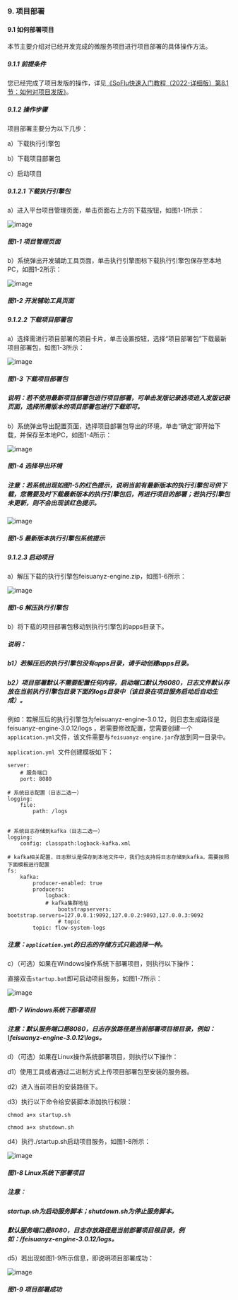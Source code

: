 ### 9. 项目部署

#### 9.1 如何部署项目

本节主要介绍对已经开发完成的微服务项目进行项目部署的具体操作方法。

##### 9.1.1 前提条件

您已经完成了项目发版的操作，详见[《SoFlu快速入门教程（2022-详细版）第8.1节：如何对项目发版》](https://github.com/feisuanyz/SoFlu-adp/blob/main/SoFlu%EF%BC%88%E5%90%8E%E7%AB%AF%EF%BC%89%E5%85%A8%E8%87%AA%E5%8A%A8%E5%BC%80%E5%8F%91%E5%B9%B3%E5%8F%B0%E6%95%99%E7%A8%8B/SoFlu%EF%BC%88%E5%90%8E%E7%AB%AF%EF%BC%89%E5%BF%AB%E9%80%9F%E5%85%A5%E9%97%A8%E6%95%99%E7%A8%8B/SoFlu%E5%BF%AB%E9%80%9F%E5%85%A5%E9%97%A8%E6%95%99%E7%A8%8B%EF%BC%882022-%E8%AF%A6%E7%BB%86%E7%89%88%EF%BC%89/8.%20%E9%A1%B9%E7%9B%AE%E5%8F%91%E7%89%88/1.%20%E5%A6%82%E4%BD%95%E5%AF%B9%E9%A1%B9%E7%9B%AE%E5%8F%91%E7%89%88.md)。

##### 9.1.2 操作步骤

项目部署主要分为以下几步：

a）下载执行引擎包

b）下载项目部署包

c）启动项目

##### 9.1.2.1 下载执行引擎包

a）进入平台项目管理页面，单击页面右上方的下载按钮，如图1-1所示：

![image](https://user-images.githubusercontent.com/79617492/174772793-0de7edeb-7925-4249-b1a9-9f936ab3a018.png)

##### 图1-1 项目管理页面

b）系统弹出开发辅助工具页面，单击执行引擎图标下载执行引擎包保存至本地PC，如图1-2所示：

![image](https://user-images.githubusercontent.com/79617492/174772813-fd85fcd0-f3f7-4e66-9eb4-65e3764f8ce6.png)

##### 图1-2 开发辅助工具页面

##### 9.1.2.2 下载项目部署包

a）选择需进行项目部署的项目卡片，单击设置按钮，选择“项目部署包”下载最新项目部署包，如图1-3所示：

![image](https://user-images.githubusercontent.com/79617492/174772842-5c4d39cf-8d4f-4b59-a4b6-c7b443b95f80.png)

##### 图1-3 下载项目部署包

##### 说明：若不使用最新项目部署包进行项目部署，可单击发版记录选项进入发版记录页面，选择所需版本的项目部署包进行下载即可。

b）系统弹出导出配置页面，选择项目部署包导出的环境，单击“确定”即开始下载，并保存至本地PC，如图1-4所示：

![image](https://user-images.githubusercontent.com/79617492/174772887-75b0151a-89da-430c-8e9b-a14f5d0bbf64.png)

##### 图1-4 选择导出环境

##### 注意：若系统出现如图1-5的红色提示，说明当前有最新版本的执行引擎包可供下载，您需要及时下载最新版本的执行引擎包后，再进行项目的部署；若执行引擎包未更新，则不会出现该红色提示。

![image](https://user-images.githubusercontent.com/79617492/174772914-23c006e4-2ddc-4e6c-8b9f-244dc0182cf5.png)

##### 图1-5 最新版本执行引擎包系统提示

##### 9.1.2.3 启动项目

a）解压下载的执行引擎包feisuanyz-engine.zip，如图1-6所示：

![image](https://user-images.githubusercontent.com/79617492/174772945-a57b588d-bc30-40f1-b329-08d6b1d48bd2.png)

##### 图1-6 解压执行引擎包

b）将下载的项目部署包移动到执行引擎包的apps目录下。

##### 说明：

##### b1）若解压后的执行引擎包没有apps目录，请手动创建apps目录。

##### b2）项目部署默认不需要配置任何内容，启动端口默认为8080，日志文件默认存放在当前执行引擎包目录下面的logs目录中（该目录在项目服务启动后自动生成）。
例如：若解压后的执行引擎包为feisuanyz-engine-3.0.12，则日志生成路径是 feisuanyz-engine-3.0.12/logs ，若需要修改配置，您需要创建一个` application.yml `文件，该文件需要与` feisuanyz-engine.jar `存放到同一目录中。

`application.yml `文件创建模板如下：

```
server:
    # 服务端口
    port: 8080

# 系统日志配置（日志二选一）
logging:
    file:
        path: /logs


# 系统日志存储到kafka（日志二选一）
logging:
    config: classpath:logback-kafka.xml

# kafka相关配置，日志默认是保存到本地文件中，我们也支持将日志存储到kafka，需要按照下面模板进行配置
fs:
    kafka:
        producer-enabled: true
        producers:
            logback:
            # kafka集群地址
                bootstrapservers: bootstrap.servers=127.0.0.1:9092,127.0.0.2:9093,127.0.0.3:9092
                # topic
        topic: flow-system-logs
```

##### 注意：` application.yml `的日志的存储方式只能选择一种。

c）（可选）如果在Windows操作系统下部署项目，则执行以下操作：

直接双击` startup.bat `即可启动项目服务，如图1-7所示：

![image](https://user-images.githubusercontent.com/79617492/174772992-f068fec5-9099-40a0-969a-f25bee77b1db.png)

##### 图1-7 Windows系统下部署项目

##### 注意：默认服务端口是8080，日志存放路径是当前部署项目根目录，例如：\feisuanyz-engine-3.0.12\logs。

d）（可选）如果在Linux操作系统部署项目，则执行以下操作：

d1）使用工具或者通过二进制方式上传项目部署包至安装的服务器。

d2）进入当前项目的安装路径下。

d3）执行以下命令给安装脚本添加执行权限：

`chmod a+x startup.sh`

`chmod a+x shutdown.sh`

d4）执行./startup.sh启动项目服务，如图1-8所示：

![image](https://user-images.githubusercontent.com/79617492/174773025-67f10f41-19c2-42fe-aec7-b959a56854b9.png)

##### 图1-8 Linux系统下部署项目

##### 注意：

##### startup.sh为启动服务脚本；shutdown.sh为停止服务脚本。

##### 默认服务端口是8080，日志存放路径是当前部署项目根目录，例如：/feisuanyz-engine-3.0.12/logs。

d5）若出现如图1-9所示信息，即说明项目部署成功：

![image](https://user-images.githubusercontent.com/79617492/174773055-26473e84-3d3f-452b-9d15-69f91cf5f794.png)

##### 图1-9 项目部署成功
